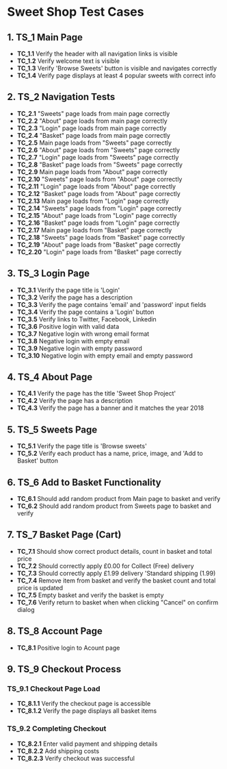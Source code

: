 # Sweet Shop Test Cases

## 1. TS_1 Main Page
- **TC_1.1** Verify the header with all navigation links is visible  
- **TC_1.2** Verify welcome text is visible  
- **TC_1.3** Verify 'Browse Sweets' button is visible and navigates correctly  
- **TC_1.4** Verify page displays at least 4 popular sweets with correct info  

## 2. TS_2 Navigation Tests
- **TC_2.1** "Sweets" page loads from main page correctly  
- **TC_2.2** "About" page loads from main page correctly  
- **TC_2.3** "Login" page loads from main page correctly  
- **TC_2.4** "Basket" page loads from main page correctly  
- **TC_2.5** Main page loads from "Sweets" page correctly  
- **TC_2.6** "About" page loads from "Sweets" page correctly  
- **TC_2.7** "Login" page loads from "Sweets" page correctly  
- **TC_2.8** "Basket" page loads from "Sweets" page correctly  
- **TC_2.9** Main page loads from "About" page correctly  
- **TC_2.10** "Sweets" page loads from "About" page correctly  
- **TC_2.11** "Login" page loads from "About" page correctly  
- **TC_2.12** "Basket" page loads from "About" page correctly  
- **TC_2.13** Main page loads from "Login" page correctly  
- **TC_2.14** "Sweets" page loads from "Login" page correctly  
- **TC_2.15** "About" page loads from "Login" page correctly  
- **TC_2.16** "Basket" page loads from "Login" page correctly  
- **TC_2.17** Main page loads from "Basket" page correctly  
- **TC_2.18** "Sweets" page loads from "Basket" page correctly  
- **TC_2.19** "About" page loads from "Basket" page correctly  
- **TC_2.20** "Login" page loads from "Basket" page correctly  

## 3. TS_3 Login Page
- **TC_3.1** Verify the page title is 'Login'  
- **TC_3.2** Verify the page has a description  
- **TC_3.3** Verify the page contains 'email' and 'password' input fields  
- **TC_3.4** Verify the page contains a 'Login' button  
- **TC_3.5** Verify links to Twitter, Facebook, Linkedin  
- **TC_3.6** Positive login with valid data  
- **TC_3.7** Negative login with wrong email format  
- **TC_3.8** Negative login with empty email  
- **TC_3.9** Negative login with empty password  
- **TC_3.10** Negative login with empty email and empty password  

## 4. TS_4 About Page
- **TC_4.1** Verify the page has the title 'Sweet Shop Project'  
- **TC_4.2** Verify the page has a description  
- **TC_4.3** Verify the page has a banner and it matches the year 2018  

## 5. TS_5 Sweets Page
- **TC_5.1** Verify the page title is 'Browse sweets'  
- **TC_5.2** Verify each product has a name, price, image, and 'Add to Basket' button  

## 6. TS_6 Add to Basket Functionality
- **TC_6.1** Should add random product from Main page to basket and verify
- **TC_6.2** Should add random product from Sweets page to basket and verify


## 7. TS_7 Basket Page (Cart)
- **TC_7.1** Should show correct product details, count in basket and total price
- **TC_7.2** Should correctly apply £0.00 for Collect (Free) delivery
- **TC_7.3** Should correctly apply £1.99 delivery 'Standard shipping (1.99)
- **TC_7.4** Remove item from basket and verify the basket count and total price is updated  
- **TC_7.5** Empty basket and  verify the basket is empty
- **TC_7.6** Verify return to basket when when clicking "Cancel" on confirm dialog

## 8. TS_8 Account Page
- **TC_8.1** Positive login to Acount page 

## 9. TS_9 Checkout Process

### TS_9.1 Checkout Page Load
- **TC_8.1.1** Verify the checkout page is accessible  
- **TC_8.1.2** Verify the page displays all basket items  

### TS_9.2 Completing Checkout
- **TC_8.2.1** Enter valid payment and shipping details  
- **TC_8.2.2** Add shipping costs  
- **TC_8.2.3** Verify checkout was successful 